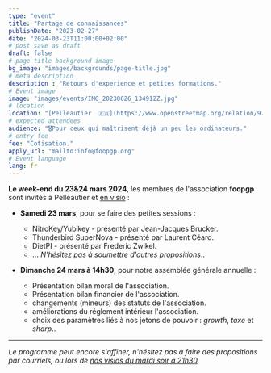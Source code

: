 ```yaml
---
type: "event"
title: "Partage de connaissances"
publishDate: "2023-02-27"
date: "2024-03-23T11:00:00+02:00"
# post save as draft
draft: false
# page title background image
bg_image: "images/backgrounds/page-title.jpg"
# meta description
description : "Retours d'experience et petites formations."
# Event image
image: "images/events/IMG_20230626_134912Z.jpg"
# location
location: "[Pelleautier  🇫🇷](https://www.openstreetmap.org/relation/971979)"
# expected attendees
audience: "🎖️Pour ceux qui maîtrisent déjà un peu les ordinateurs."
# entry fee
fee: "Cotisation."
apply_url: "mailto:info@foopgp.org"
# Event language
lang: fr
---
```


**Le week-end du 23&24 mars 2024**, les membres de l'association **foopgp** sont invités à Pelleautier et [en visio](https://meet.jit.si/foopgp) :

* **Samedi 23 mars**, pour se faire des petites sessions :
    * NitroKey/Yubikey - présenté par Jean-Jacques Brucker.
    * Thunderbird SuperNova - présenté par Laurent Céard.
    * DietPI - présenté par Frederic Zwikel.
    * ... *N'hésitez pas à soumettre d'autres propositions*..

* **Dimanche 24 mars à 14h30**, pour notre assemblée générale annuelle :
    * Présentation bilan moral de l'association.
    * Présentation bilan financier de l'association.
    * changements (mineurs) des statuts de l'association.
    * améliorations du réglement intérieur l'association.
    * choix des paramètres liés à nos jetons de pouvoir : *growth*, *taxe* et *sharp*..

---

*Le programme peut encore s'affiner, n'hésitez pas à faire des propositions par courriels, ou lors de [nos visios du mardi soir à 21h30](https://meet.jit.si/foopgp).*

